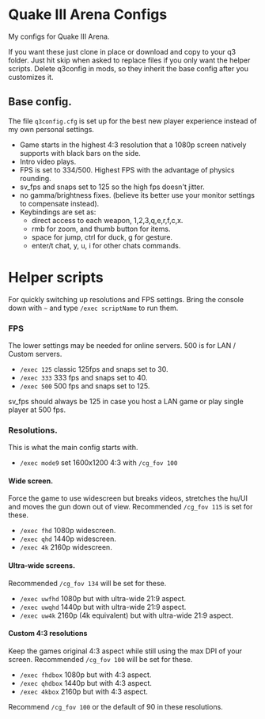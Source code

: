 # Quake III Arena Configs

My configs for Quake III Arena.

If you want these just clone in place or download and copy to your q3 folder.
Just hit skip when asked to replace files if you only want the helper scripts.
Delete q3config in mods, so they inherit the base config after you customizes it.

## Base config.
The file `q3config.cfg` is set up for the best new player experience instead of my own personal settings.

- Game starts in the highest 4:3 resolution that a 1080p screen natively supports with black bars on the side.
- Intro video plays.
- FPS is set to 334/500. Highest FPS with the advantage of physics rounding.
- sv_fps and snaps set to 125 so the high fps doesn't jitter.
- no gamma/brightness fixes. (believe its better use your monitor settings to compensate instead).
- Keybindings are set as:
  - direct access to each weapon, 1,2,3,q,e,r,f,c,x.
  - rmb for zoom, and thumb button for items.
  - space for jump, ctrl for duck, g for gesture.
  - enter/t chat, y, u, i for other chats commands.

# Helper scripts
For quickly switching up resolutions and FPS settings.
Bring the console down with `~` and type `/exec scriptName` to run them.

### FPS
The lower settings may be needed for online servers.
500 is for LAN / Custom servers.
- `/exec 125` classic 125fps and snaps set to 30.
- `/exec 333` 333 fps and snaps set to 40.
- `/exec 500` 500 fps and snaps set to 125.

sv_fps should always be 125 in case you host a LAN game or play single player at 500 fps.

### Resolutions.
This is what the main config starts with.
- `/exec mode9` set 1600x1200 4:3 with `/cg_fov 100`

#### Wide screen.
Force the game to use widescreen but breaks videos, stretches the hu/UI and moves the gun down out of view.
Recommended `/cg_fov 115` is set for these.

- `/exec fhd` 1080p widescreen.
- `/exec qhd` 1440p widescreen.
- `/exec 4k` 2160p widescreen.

#### Ultra-wide screens.
Recommended `/cg_fov 134` will be set for these.

- `/exec uwfhd`  1080p but with ultra-wide 21:9 aspect.
- `/exec uwqhd`  1440p but with ultra-wide 21:9 aspect.
- `/exec uw4k`  2160p (4k equivalent) but with ultra-wide 21:9 aspect.

#### Custom 4:3 resolutions
Keep the games original 4:3 aspect while still using the max DPI of your screen.
Recommended `/cg_fov 100` will be set for these.

- `/exec fhdbox` 1080p but with 4:3 aspect.    
- `/exec qhdbox` 1440p but with 4:3 aspect.
- `/exec 4kbox` 2160p but with 4:3 aspect.

Recommend `/cg_fov 100` or the default of 90 in these resolutions.